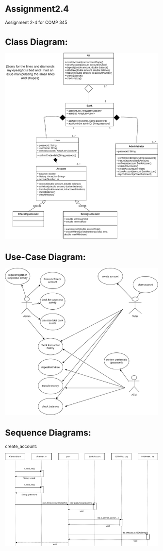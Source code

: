 # Assignment2.4
Assignment 2-4 for COMP 345

# Class Diagram:

![class_diagram](/imagesForReadme/class_diagram.png)

# Use-Case Diagram:

![use_case_diagram](/imagesForReadme/use_case_diagram.png)


# Sequence Diagrams:

create_account:


![create_account](/imagesForReadme/create_account_sequence.png)
